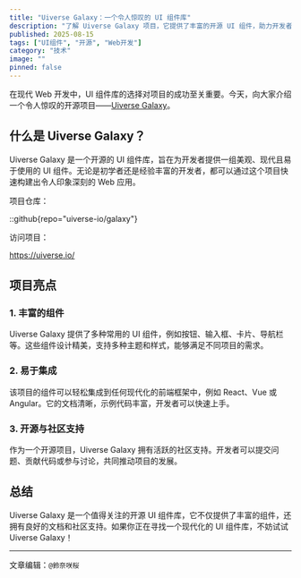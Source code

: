 ```yaml
---
title: "Uiverse Galaxy：一个令人惊叹的 UI 组件库"
description: "了解 Uiverse Galaxy 项目，它提供了丰富的开源 UI 组件，助力开发者快速构建现代化的 Web 应用。"
published: 2025-08-15
tags: ["UI组件", "开源", "Web开发"]
category: "技术"
image: ""
pinned: false
---
```


在现代 Web 开发中，UI 组件库的选择对项目的成功至关重要。今天，向大家介绍一个令人惊叹的开源项目——[Uiverse Galaxy](https://github.com/uiverse-io/galaxy)。

## 什么是 Uiverse Galaxy？

Uiverse Galaxy 是一个开源的 UI 组件库，旨在为开发者提供一组美观、现代且易于使用的 UI 组件。无论是初学者还是经验丰富的开发者，都可以通过这个项目快速构建出令人印象深刻的 Web 应用。

项目仓库：

::github{repo="uiverse-io/galaxy"}

访问项目：

https://uiverse.io/

## 项目亮点

### 1. 丰富的组件
Uiverse Galaxy 提供了多种常用的 UI 组件，例如按钮、输入框、卡片、导航栏等。这些组件设计精美，支持多种主题和样式，能够满足不同项目的需求。

### 2. 易于集成
该项目的组件可以轻松集成到任何现代化的前端框架中，例如 React、Vue 或 Angular。它的文档清晰，示例代码丰富，开发者可以快速上手。

### 3. 开源与社区支持
作为一个开源项目，Uiverse Galaxy 拥有活跃的社区支持。开发者可以提交问题、贡献代码或参与讨论，共同推动项目的发展。



## 总结

Uiverse Galaxy 是一个值得关注的开源 UI 组件库，它不仅提供了丰富的组件，还拥有良好的文档和社区支持。如果你正在寻找一个现代化的 UI 组件库，不妨试试 Uiverse Galaxy！





---

文章编辑：`@鈴奈咲桜`